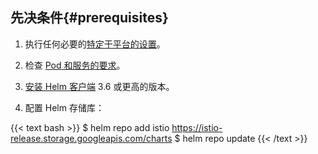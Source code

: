 ---
---
## 先决条件{#prerequisites}

1. 执行任何必要的[特定于平台的设置](/zh/docs/setup/platform-setup/)。

1. 检查 [Pod 和服务的要求](/zh/docs/ops/deployment/application-requirements/)。

1. [安装 Helm 客户端](https://helm.sh/zh/docs/intro/install/) 3.6 或更高的版本。

1. 配置 Helm 存储库：

{{< text bash >}}
$ helm repo add istio https://istio-release.storage.googleapis.com/charts
$ helm repo update
{{< /text >}}
